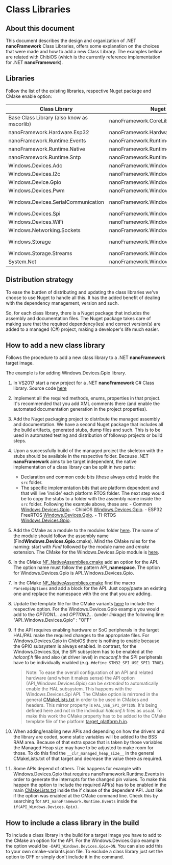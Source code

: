 # Class Libraries

## About this document

This document describes the design and organization of .NET **nanoFramework** Class Libraries, offers some explanation on the choices that were made and how to add a new Class Library. The examples bellow are related with ChibiOS (which is the currently reference implementation for .NET **nanoFramework**).

## Libraries

Follow the list of the existing libraries, respective Nuget package and CMake enable option:

| Class Library | Nuget package name | CMake option |
| --- | --- | --- |
| Base Class Library (also know as mscorlib) | nanoFramework.CoreLibrary | (always included) |
| nanoFramework.Hardware.Esp32 | nanoFramework.Hardware.Esp32 | -DAPI_Hardware.Esp32=ON |
| nanoFramework.Runtime.Events | nanoFramework.Runtime.Events | (always included) |
| nanoFramework.Runtime.Native | nanoFramework.Runtime.Native | (always included) |
| nanoFramework.Runtime.Sntp | nanoFramework.Runtime.Sntp | (included when network option is ON) |
| Windows.Devices.Adc | nanoFramework.Windows.Devices.Adc | -DAPI_Windows.Devices.Adc=ON |
| Windows.Devices.I2c | nanoFramework.Windows.Devices.I2c | -DAPI_Windows.Devices.I2c=ON |
| Windows.Device.Gpio | nanoFramework.Windows.Devices.Gpio | -DAPI_Windows.Devices.Gpio=ON |
| Windows.Devices.Pwm | nanoFramework.Windows.Devices.Pwm | -DAPI_Windows.Devices.Pwm=ON |
| Windows.Devices.SerialCommunication | nanoFramework.Windows.Devices.SerialCommunication | -DAPI_Windows.Devices.SerialCommunication=ON |
| Windows.Devices.Spi | nanoFramework.Windows.Devices.Spi | -DAPI_Windows.Devices.Spi=ON |
| Windows.Devices.WiFi | nanoFramework.Windows.Devices.WiFi | -DAPI_Windows.Devices.WiFi=ON |
| Windows.Networking.Sockets | nanoFramework.Windows.Networking.Sockets | -DAPI_Windows.Networking.Sockets=ON |
| Windows.Storage | nanoFramework.Windows.Storage | -DNF_FEATURE_HAS_SDCARD=ON and/or -DNF_FEATURE_HAS_USB_MSD=ON |
| Windows.Storage.Streams | nanoFramework.Windows.Storage.Streams | -DAPI_=ON |
| System.Net | nanoFramework.Windows.System.Net | -DAPI_System.Net=ON |

## Distribution strategy

To ease the burden of distributing and updating the class libraries we've choose to use Nuget to handle all this. It has the added benefit of dealing with the dependency management, version and such.

So, for each class library, there is a Nuget package that includes the assembly and documentation files. The Nuget package takes care of making sure that the required dependency(ies) and correct version(s) are added to a managed (C#) project, making a developer's life much easier.

## How to add a new class library

Follows the procedure to add a new class library to a .NET **nanoFramework** target image.

The example is for adding Windows.Devices.Gpio library.

1. In VS2017 start a new project for a .NET **nanoFramework** C# Class library. Source code [here](https://github.com/nanoframework/lib-Windows.Devices.Gpio)

1. Implement all the required methods, enums, properties in that project. It's recommended that you add XML comments there (and enable the automated documentation generation in the project properties).

1. Add the Nuget packaging project to distribute the managed assembly and documentation. We have a second Nuget package that includes all the build artifacts, generated stubs, dump files and such. This is to be used in automated testing and distribution of followup projects or build steps.

1. Upon a successfully build of the managed project the skeleton with the stubs should be available in the respective folder. Because .NET **nanoFramework** aims to be target independent, the native implementation of a class library can be split in two parts:
    - Declaration and common code bits (these always exist) inside the `src` folder.
    - The specific implementation bits that are platform dependent and that will live 'inside' each platform RTOS folder.
The next step would be to copy the stubs to a folder with the assembly name inside the `src` folder. Following the example above, these are:
            - Common [Windows.Devices.Gpio](https://github.com/nanoframework/nf-interpreter/tree/develop/src/Windows.Devices.Gpio).
            - ChibiOS [Windows.Devices.Gpio](https://github.com/nanoframework/nf-interpreter/tree/develop/targets/CMSIS-OS/ChibiOS/nanoCLR/Windows.Devices.Gpio).
            - ESP32 FreeRTOS [Windows.Devices.Gpio](https://github.com/nanoframework/nf-interpreter/tree/develop/targets/FreeRTOS_ESP32/ESP32_WROOM_32/nanoCLR/Windows.Devices.Gpio).
            - TI-RTOS [Windows.Devices.Gpio](https://github.com/nanoframework/nf-interpreter/tree/develop/targets/TI-SimpleLink/nanoCLR/Windows.Devices.Gpio).

1. Add the CMake as a module to the modules folder [here](https://github.com/nanoframework/nf-interpreter/tree/develop/CMake/Modules). The name of the module should follow the assembly name (Find**Windows.Devices.Gpio**.cmake). Mind the CMake rules for the naming: start with _Find_ followed by the module name and _cmake_ extension. The CMake for the Windows.Devices.Gpio module is [here](https://github.com/nanoframework/nf-interpreter/blob/develop/CMake/Modules/FindWindows.Devices.Gpio.cmake).

1. In the CMake [NF_NativeAssemblies.cmake](https://github.com/nanoframework/nf-interpreter/blob/develop/CMake/Modules/NF_NativeAssemblies.cmake) add an option for the API. The option name must follow the pattern API_**namespace**. The option for Windows.Devices.Gpio is API_Windows.Devices.Gpio.

1. In the CMake [NF_NativeAssemblies.cmake](https://github.com/nanoframework/nf-interpreter/blob/develop/CMake/Modules/NF_NativeAssemblies.cmake) find the macro `ParseApiOptions` and add a block for the API. Just copy/paste an existing one and replace the namespace with the one that you are adding.

1. Update the template file for the CMake variants [here](https://github.com/nanoframework/nf-interpreter/blob/develop/cmake-variants.TEMPLATE.json) to include the respective option. For the Windows.Devices.Gpio example you would add to the _OPTION1..._ and _OPTION2..._ (under _linkage_) the following line: "API_Windows.Devices.Gpio" : "OFF"

1. If the API requires enabling hardware or SoC peripherals in the target HAL/PAL make the required changes to the appropriate files.
For Windows.Devices.Gpio in ChibiOS there is nothing to enable because the GPIO subsystem is always enabled.
In contrast, for the Windows.Devices.Spi, the SPI subsystem has to be enabled at the _halconf.h_ file and also (at driver level) in _mcuconf.h_ the SPI peripherals have to be individually enabled (e.g. `#define STM32_SPI_USE_SPI1 TRUE`).

    > Note: To ease the overall configuration of an API and related hardware (and when it makes sense) the API option (API_Windows.Devices.Gpio) can be *extended* to automatically enable the HAL subsystem. This happens with the Windows.Devices.Spi API. The CMake option is mirrored in the general [CMakeLists.txt](https://github.com/nanoframework/nf-interpreter/blob/develop/CMakeLists.txt) in order to be used in CMakes and headers. This mirror property is `HAL_USE_SPI_OPTION`. It's being defined here and not in the individual *halconf.h* files as usual. To make this work the CMake property has to be added to the CMake template file of the platform [target_platform.h.in](https://github.com/nanoframework/nf-interpreter/blob/develop/targets/CMSIS-OS/ChibiOS/nanoCLR/target_platform.h.in).

1. When adding/enabling new APIs and depending on how the drivers and the library are coded, some static variables will be added to the BSS RAM area. Because of that extra space that is taken by those variables the Managed Heap size may have to be adjusted to make room for those. To do this find the `__clr_managed_heap_size__` in the general CMakeLists.txt of that target and decrease the value there as required.

1. Some APIs depend of others. This happens for example with Windows.Devices.Gpio that requires nanoFramework.Runtime.Events in order to generate the interrupts for the changed pin values. To make this happen the option to include the required API(s) has to be enabled in the main [CMakeLists.txt](https://github.com/nanoframework/nf-interpreter/blob/develop/CMakeLists.txt) inside the if clause of the dependent API. Just like if the option was enabled at the CMake command line. Check this by searching for `API_nanoFramework.Runtime.Events` inside the `if(API_Windows.Devices.Gpio)`.

## How to include a class library in the build

To include a class library in the build for a target image you have to add to the CMake an option for the API. For the Windows.Devices.Gpio example the option would be `-DAPI_Windows.Devices.Gpio=ON`.
You can also add this to your own cmake-variants.json file.
To exclude a class library just set the option to OFF or simply don't include it in the command.
